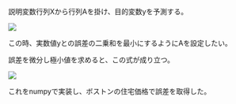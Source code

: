 説明変数行列Xから行列Aを掛け、目的変数yを予測する。

<img src="https://latex.codecogs.com/svg.image?XA=y&space;" />

この時、実数値yとの誤差の二乗和を最小にするようにAを設定したい。

誤差を微分し極小値を求めると、この式が成り立つ。

<img src="https://latex.codecogs.com/svg.image?A&space;=&space;(X^{T}X)^{-1}X^{T}y" />

これをnumpyで実装し、ボストンの住宅価格で誤差を取得した。
